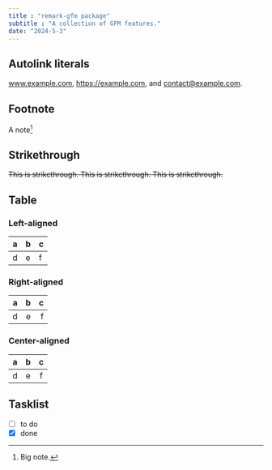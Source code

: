 ```yaml
---
title : "remark-gfm package"
subtitle : "A collection of GFM features."
date: "2024-5-3"
---
```


## Autolink literals

www.example.com, https://example.com, and contact@example.com.

## Footnote

A note[^1]

[^1]: Big note.

## Strikethrough

~~This is strikethrough. This is strikethrough. This is strikethrough.~~

## Table

### Left-aligned

| a | b | c |
| - | - | - |
| d | e | f |

### Right-aligned

| a | b | c |
| -: | -: | -: |
| d | e | f |

### Center-aligned

| a | b | c |
| :-: | :-: | :-: |
| d | e | f |


## Tasklist

* [ ] to do
* [x] done